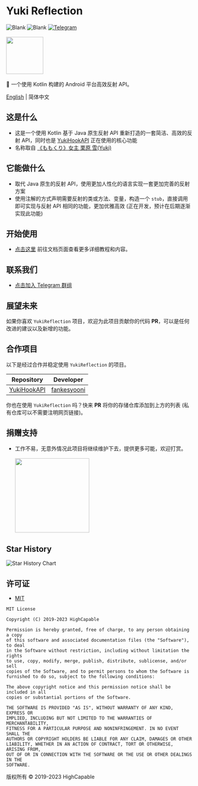 # Yuki Reflection

![Blank](https://img.shields.io/badge/license-MIT-blue)
![Blank](https://img.shields.io/badge/version-v1.0.2-green)
[![Telegram](https://img.shields.io/badge/Follow-Telegram-blue.svg?logo=telegram)](https://t.me/YukiReflection)
<br/><br/>
<img src="https://github.com/fankes/YukiReflection/blob/master/img-src/icon.png?raw=true" width = "100" height = "100"/>
<br/>
<br/>
🌴️ 一个使用 Kotlin 构建的 Android 平台高效反射 API。
<br/>

[English](https://github.com/fankes/YukiReflection/blob/master/README.md) | 简体中文

## 这是什么

- 这是一个使用 Kotlin 基于 Java 原生反射 API 重新打造的一套简洁、高效的反射 API，同时也是 [YukiHookAPI](https://github.com/fankes/YukiHookAPI) 正在使用的核心功能
- 名称取自 [《ももくり》女主 栗原 雪(Yuki)](https://www.bilibili.com/bangumi/play/ss5016)

## 它能做什么

- 取代 Java 原生的反射 API，使用更加人性化的语言实现一套更加完善的反射方案
- 使用注解的方式声明需要反射的类或方法、变量，构造一个 `stub`，直接调用即可实现与反射 API 相同的功能，更加优雅高效 (正在开发，预计在后期逐渐实现此功能)

## 开始使用

- [点击这里](https://fankes.github.io/YukiReflection/zh-cn/) 前往文档页面查看更多详细教程和内容。

## 联系我们

- [点击加入 Telegram 群组](https://t.me/YukiReflection)

## 展望未来

如果你喜欢 `YukiReflection` 项目，欢迎为此项目贡献你的代码 **PR**，可以是任何改进的建议以及新增的功能。

## 合作项目

以下是经过合作并稳定使用 `YukiReflection` 的项目。

| Repository                                           | Developer                                |
|------------------------------------------------------|------------------------------------------|
| [YukiHookAPI](https://github.com/fankes/YukiHookAPI) | [fankesyooni](https://github.com/fankes) |

你也在使用 `YukiReflection` 吗？快来 **PR** 将你的存储仓库添加到上方的列表 (私有仓库可以不需要注明网页链接)。

## 捐赠支持

- 工作不易，无意外情况此项目将继续维护下去，提供更多可能，欢迎打赏。<br/><br/>
  <img src="https://github.com/fankes/YukiReflection/blob/master/img-src/wechat_code.jpg?raw=true" width = "200" height = "200"/>

## Star History

![Star History Chart](https://api.star-history.com/svg?repos=fankes/YukiReflection&type=Date)

## 许可证

- [MIT](https://choosealicense.com/licenses/mit)

```
MIT License

Copyright (C) 2019-2023 HighCapable

Permission is hereby granted, free of charge, to any person obtaining a copy
of this software and associated documentation files (the "Software"), to deal
in the Software without restriction, including without limitation the rights
to use, copy, modify, merge, publish, distribute, sublicense, and/or sell
copies of the Software, and to permit persons to whom the Software is
furnished to do so, subject to the following conditions:

The above copyright notice and this permission notice shall be included in all
copies or substantial portions of the Software.

THE SOFTWARE IS PROVIDED "AS IS", WITHOUT WARRANTY OF ANY KIND, EXPRESS OR
IMPLIED, INCLUDING BUT NOT LIMITED TO THE WARRANTIES OF MERCHANTABILITY,
FITNESS FOR A PARTICULAR PURPOSE AND NONINFRINGEMENT. IN NO EVENT SHALL THE
AUTHORS OR COPYRIGHT HOLDERS BE LIABLE FOR ANY CLAIM, DAMAGES OR OTHER
LIABILITY, WHETHER IN AN ACTION OF CONTRACT, TORT OR OTHERWISE, ARISING FROM,
OUT OF OR IN CONNECTION WITH THE SOFTWARE OR THE USE OR OTHER DEALINGS IN THE
SOFTWARE.
```

版权所有 © 2019-2023 HighCapable